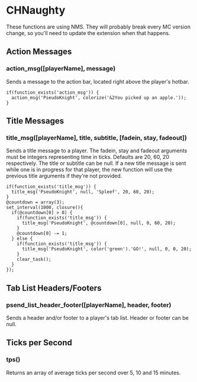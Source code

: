 # CHNaughty

These functions are using NMS. They will probably break every MC version change, so you'll need to update the extension when that happens.

## Action Messages
### action_msg([playerName], message)
Sends a message to the action bar, located right above the player's hotbar.

``` 
if(function_exists('action_msg')) {
  action_msg('PseudoKnight', colorize('&2You picked up an apple.'));
}
```

## Title Messages
### title_msg([playerName], title, subtitle, [fadein, stay, fadeout])
Sends a title message to a player. The fadein, stay and fadeout arguments must be integers representing time in ticks. Defaults are 20, 60, 20 respectively. The title or subtitle can be null. If a new title message is sent while one is in progress for that player, the new function will use the previous title arguments if they're not provided. 

```
if(function_exists('title_msg')) {
  title_msg('PseudoKnight', null, 'Spleef', 20, 60, 20);
}
@countdown = array(3);
set_interval(1000, closure(){
  if(@countdown[0] > 0) {
    if(function_exists('title_msg')) {
      title_msg('PseudoKnight', @countdown[0], null, 0, 60, 20);
    }
    @countdown[0] -= 1;
  } else {
    if(function_exists('title_msg')) {
      title_msg('PseudoKnight', color('green').'GO!', null, 0, 0, 20);
    }
    clear_task();
  }
});
```

## Tab List Headers/Footers
### psend_list_header_footer([playerName], header, footer)
Sends a header and/or footer to a player's tab list. Header or footer can be null.

## Ticks per Second
### tps()
Returns an array of average ticks per second over 5, 10 and 15 minutes.
